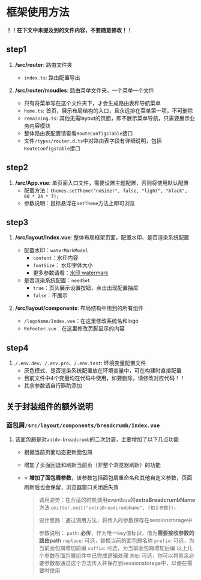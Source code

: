 # 框架使用方法

**！！在下文中未提及到的文件内容，不要随意修改！！**

## step1

1. **/src/router**: 路由文件夹
    - `index.ts`: 路由配置导出

2. **/src/router/moudles**: 路由菜单文件夹，一个菜单一个文件
    - 只有将菜单写在这个文件夹下，才会生成路由表和导航菜单
    - `home.ts`: 首页，展示布局结构的入口，且永远排在菜单第一项，不可删除
    - `remaining.ts`: 其他无需layout的页面，即不展示菜单导航，只需要展示业务内容模块
    - 整体路由表配置请查看`RouteConfigsTable`接口
    - 文件`/types/router.d.ts`中对路由表字段有详细说明，包括`RouteConfigsTable`接口

## step2

1. **/src/App.vue**: 单页面入口文件，需要设置主题配置，否则将使用默认配置
    - 配置方法：`themes.setTheme("noSider", false, "light", "black", 60 * 24 * 7);`
    - 参数说明：鼠标悬浮在`setTheme`方法上即可浏览

## step3

1. **/src/layout/Index.vue**: 整体布局框架页面，配置水印、是否渲染系统配置
    - 配置水印：`waterMarkModel`
        - `content`：水印内容
        - `fontSize`： 水印字体大小
        - 更多参数请看：[水印 watermark](https://www.antdv.com/components/watermark-cn)
    - 是否渲染系统配置：`needSet`
        - `true`：页头展示设置按钮，点击出现配置抽屉
        - `false`：不展示

2. **/src/layout/components**: 布局结构中用到的所有组件
    - `/logoName/Index.vue`：在这里修改系统名和logo
    - `ReFooter.vue`：在这里修改页脚显示的内容

## step4

1. `/.env.dev`、`/.env.pro`、`/.env.test`: 环境变量配置文件
    - 灰色模式、是否渲染系统配置放在环境变量中，可在构建时直接配置
    - 目前文件中4个变量均在代码中使用，如要删除，请修改对应代码！！
    - 其余参数请自行斟酌添加

## 关于封装组件的额外说明

### 面包屑`/src/layout/components/breadcrumb/Index.vue`

1. 该面包屑是对`antdv-breadcrumb`的二次封装，主要增加了以下几点功能

    - 根据当前页面动态更新面包屑
    - 增加了页面回退和刷新当前页（非整个浏览器刷新）的功能
    - ⭐️ **增加了面包屑参数**，该参数包括面包屑重命名和其他自定义参数，页面刷新后也会保留，浏览器窗口关闭后失效

        > 调用姿势：在合适的时机调用eventbus的**extraBreadcrumbName**方法
        > `emitter.emit("extraBreadcrumbName", {相关参数});`
        >
        > 设计思路：通过调用方法，将传入的参数保存在sessionstorage中
        >
        > 参数说明：
        > `path`: **必传**，作为唯一key值标识，值为**需要接收参数的路由path**
        > `replace`: 可选，替换当前的面包屑名称
        > `prefix`: 可选，为当前面包屑增加前缀
        > `suffix`: 可选，为当前面包屑增加后缀
        > 以上几个参数在面包屑组件中已完成逻辑处理
        > `其他`: 可选，你可以将其余必要参数都通过这个方法传入并保存到sessionstorage中，以便在需要时使用
